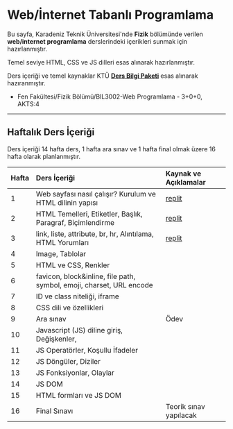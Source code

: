 # Web/İnternet Tabanlı Programlama


Bu sayfa, Karadeniz Teknik Üniversitesi'nde **Fizik** bölümünde verilen **web/internet programlama** derslerindeki içerikleri sunmak için hazırlanmıştır.

Temel seviye HTML, CSS ve JS dilleri esas alınarak hazırlanmıştır.

Ders içeriği ve temel kaynaklar KTÜ [**Ders Bilgi Paketi**][bilgi-paketi] esas alınarak hazıranmıştır.
* Fen Fakültesi/Fizik Bölümü/BIL3002-Web Programlama - 3+0+0, AKTS:4
---


## Haftalık Ders İçeriği
Ders içeriği 14 hafta ders, 1 hafta ara sınav ve 1 hafta final olmak üzere 16 hafta olarak planlanmıştır.

| Hafta | Ders İçeriği                                       | Kaynak ve Açıklamalar   |
| :--   | :--                                                  | :--    |
| 1     | Web sayfası nasıl çalışır? Kurulum ve HTML dilinin yapısı   | [replit][repl01] |
| 2     | HTML Temelleri, Etiketler, Başlık, Paragraf, Biçimlendirme  | [replit][repl02] |
| 3     | link, liste, attribute, br, hr, Alıntılama, HTML Yorumları  | [replit][repl03] |
| 4     | Image, Tablolar |   |
| 5     | HTML ve CSS, Renkler   |   |
| 6     | favicon, block&inline, file path, symbol, emoji, charset, URL encode  |  |
| 7     | ID ve class niteliği, iframe        |   |
| 8     | CSS dili ve özellikleri |  |
| 9     | Ara sınav                                                     | Ödev  |
| 10    | Javascript (JS) diline giriş, Değişkenler,  |  |
| 11    | JS Operatörler, Koşullu İfadeler | |
| 12    | JS  Döngüler, Diziler |   |
| 13    | JS Fonksiyonlar, Olaylar  |   |
| 14    | JS DOM   |   |
| 15    | HTML formları ve JS DOM |   |
| 16    | Final Sınavı                                                  | Teorik sınav yapılacak  |


[bilgi-paketi]: http://www.katalog.ktu.edu.tr/DersBilgiPaketi/course.aspx?pid=14&lang=1&dbid=566282
[repl01]: https://replit.com/@ZaferYavuz2/22b-fizik-wp01
[repl02]: https://replit.com/@ZaferYavuz2/22b-fizik-wp02
[repl03]: https://replit.com/@ZaferYavuz2/22b-fizik-wp03
